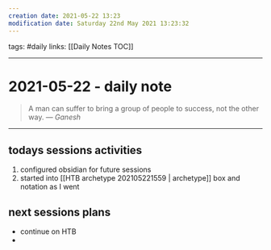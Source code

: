 ```yaml
---
creation date: 2021-05-22 13:23
modification date: Saturday 22nd May 2021 13:23:32
---
```

tags: #daily
links: [[Daily Notes TOC]]

---

# 2021-05-22 - daily note

> A man can suffer to bring a group of people to success, not the other way.
> &mdash; <cite>Ganesh</cite>

---

## todays sessions activities

1. configured obsidian for future sessions
2. started into [[HTB archetype 202105221559 | archetype]] box and notation as I went

## next sessions plans
- continue on HTB
- 